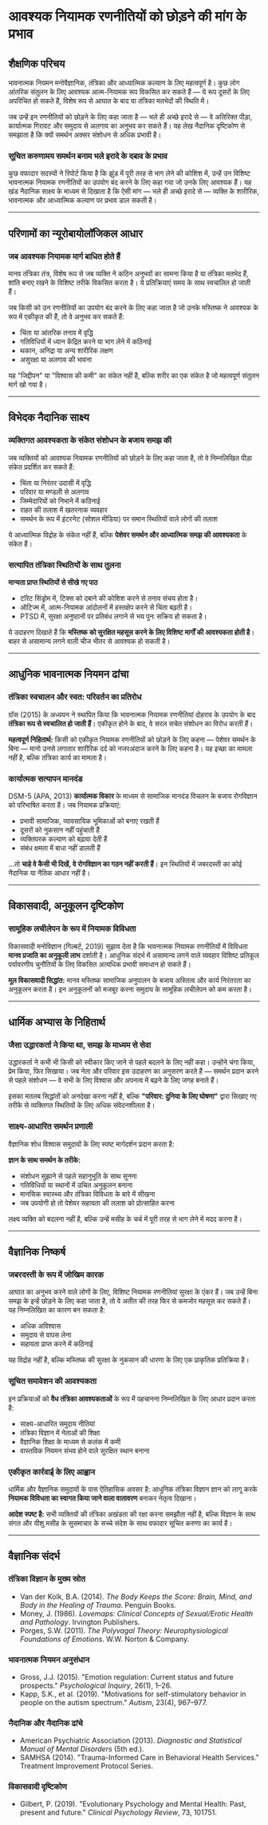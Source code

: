 # आवश्यक नियामक रणनीतियों को छोड़ने की मांग के प्रभाव

## शैक्षणिक परिचय

भावनात्मक नियमन मनोवैज्ञानिक, तंत्रिका और आध्यात्मिक कल्याण के लिए महत्वपूर्ण है। कुछ लोग आंतरिक संतुलन के लिए आवश्यक आत्म-नियामक रूप विकसित कर सकते हैं — ये रूप दूसरों के लिए अपरिचित हो सकते हैं, विशेष रूप से आघात के बाद या तंत्रिका मतभेदों की स्थिति में।

जब उन्हें इन रणनीतियों को छोड़ने के लिए कहा जाता है — भले ही अच्छे इरादे से — वे अतिरिक्त पीड़ा, कार्यात्मक गिरावट और समुदाय से अलगाव का अनुभव कर सकते हैं। यह लेख नैदानिक दृष्टिकोण से समझाता है कि क्यों समर्थन अक्सर संशोधन से अधिक प्रभावी है।

### सूचित करुणामय समर्थन बनाम भले इरादे के दबाव के प्रभाव

कुछ वफादार सदस्यों ने रिपोर्ट किया है कि झुंड में पूरी तरह से भाग लेने की कोशिश में, उन्हें उन विशिष्ट भावनात्मक नियामक रणनीतियों का उपयोग बंद करने के लिए कहा गया जो उनके लिए आवश्यक हैं। यह खंड नैदानिक साक्ष्य के माध्यम से दिखाता है कि ऐसी मांग — भले ही अच्छे इरादे से — व्यक्ति के शारीरिक, भावनात्मक और आध्यात्मिक कल्याण पर प्रभाव डाल सकती है।

---

## परिणामों का न्यूरोबायोलॉजिकल आधार

### जब आवश्यक नियामक मार्ग बाधित होते हैं

मानव तंत्रिका तंत्र, विशेष रूप से जब व्यक्ति ने कठिन अनुभवों का सामना किया है या तंत्रिका मतभेद हैं, शांति बनाए रखने के विशिष्ट तरीके विकसित करता है। ये प्रतिक्रियाएं समय के साथ स्वचालित हो जाती हैं।

जब किसी को उन रणनीतियों का उपयोग बंद करने के लिए कहा जाता है जो उनके मस्तिष्क ने आवश्यक के रूप में एकीकृत की हैं, तो वे अनुभव कर सकते हैं:

- चिंता या आंतरिक तनाव में वृद्धि
- गतिविधियों में ध्यान केंद्रित करने या भाग लेने में कठिनाई
- थकान, अनिद्रा या अन्य शारीरिक लक्षण
- असुरक्षा या अलगाव की भावना

यह "जिद्दीपन" या "विश्वास की कमी" का संकेत नहीं है, बल्कि शरीर का एक संकेत है जो महत्वपूर्ण संतुलन मार्ग खो गया है।

---

## विभेदक नैदानिक साक्ष्य

### व्यक्तिगत आवश्यकता के संकेत संशोधन के बजाय समझ की

जब व्यक्तियों को आवश्यक नियामक रणनीतियों को छोड़ने के लिए कहा जाता है, तो वे निम्नलिखित पीड़ा संकेत प्रदर्शित कर सकते हैं:

- चिंता या निरंतर उदासी में वृद्धि
- परिवार या मण्डली से अलगाव
- जिम्मेदारियों को निभाने में कठिनाई
- राहत की तलाश में खतरनाक व्यवहार
- समर्थन के रूप में इंटरनेट (सोशल मीडिया) पर समान स्थितियों वाले लोगों की तलाश

ये आध्यात्मिक विद्रोह के संकेत नहीं हैं, बल्कि **पेशेवर समर्थन और आध्यात्मिक समझ की आवश्यकता** के संकेत हैं।

### सत्यापित तंत्रिका स्थितियों के साथ तुलना

**मान्यता प्राप्त स्थितियों से सीखे गए पाठ**

- टॉरेट सिंड्रोम में, टिक्स को दबाने की कोशिश करने से तनाव संचय होता है।
- ऑटिज्म में, आत्म-नियामक आंदोलनों में हस्तक्षेप करने से चिंता बढ़ती है।
- PTSD में, सुरक्षा अनुष्ठानों पर प्रतिबंध लगाने से भय पुनः सक्रिय हो सकता है।

ये उदाहरण दिखाते हैं कि **मस्तिष्क को सुरक्षित महसूस करने के लिए विशिष्ट मार्गों की आवश्यकता होती है**। बाहर से असामान्य लगने वाली चीज भीतर से आवश्यक हो सकती है।

---

## आधुनिक भावनात्मक नियमन ढांचा

### तंत्रिका स्वचालन और स्वत: परिवर्तन का प्रतिरोध

ग्रॉस (2015) के अध्ययन ने स्थापित किया कि भावनात्मक नियामक रणनीतियां दोहराव के उपयोग के बाद **तंत्रिका रूप से स्वचालित हो जाती हैं**। एकीकृत होने के बाद, वे सरल सचेत संशोधन का विरोध करती हैं।

**महत्वपूर्ण निहितार्थ:**
किसी को एकीकृत नियामक रणनीतियों को छोड़ने के लिए कहना — पेशेवर समर्थन के बिना — मानो उनसे लगातार शारीरिक दर्द को नजरअंदाज करने के लिए कहना है। यह इच्छा का मामला नहीं है, बल्कि तंत्रिका कार्य का मामला है।

### कार्यात्मक सत्यापन मानदंड

DSM-5 (APA, 2013) **कार्यात्मक विकार** के माध्यम से सामाजिक मानदंड विचलन के बजाय रोगविज्ञान को परिभाषित करता है। जब नियामक प्रक्रियाएं:
- प्रभावी सामाजिक, व्यावसायिक भूमिकाओं को बनाए रखती हैं
- दूसरों को नुकसान नहीं पहुंचाती हैं
- व्यक्तिपरक कल्याण को बढ़ावा देती हैं
- संबंध क्षमता में बाधा नहीं डालती हैं

...तो **चाहे वे कैसी भी दिखें, वे रोगविज्ञान का गठन नहीं करती हैं**। इन स्थितियों में जबरदस्ती का कोई नैदानिक या नैतिक आधार नहीं है।

---

## विकासवादी, अनुकूलन दृष्टिकोण

### सामूहिक लचीलेपन के रूप में नियामक विविधता

विकासवादी मनोविज्ञान (गिल्बर्ट, 2019) सुझाव देता है कि भावनात्मक नियामक रणनीतियों में विविधता **मानव प्रजाति का अनुकूली लाभ** दर्शाती है। आधुनिक संदर्भ में असामान्य लगने वाले व्यवहार विशिष्ट प्रतिकूल पर्यावरणीय चुनौतियों के लिए विकसित अत्यधिक प्रभावी समाधान हो सकते हैं।

**मूल विकासवादी सिद्धांत:**
मानव मस्तिष्क सामाजिक अनुपालन के बजाय अस्तित्व और कार्य निरंतरता का अनुकूलन करता है। इन अनुकूलनों को मजबूर करना समुदाय के सामूहिक लचीलेपन को कम करता है।

---

## धार्मिक अभ्यास के निहितार्थ

### जैसा उद्धारकर्ता ने किया था, समझ के माध्यम से सेवा

उद्धारकर्ता ने कभी भी किसी को स्वीकार किए जाने से पहले बदलने के लिए नहीं कहा। उन्होंने चंगा किया, प्रेम किया, फिर सिखाया। जब नेता और परिवार इस उदाहरण का अनुसरण करते हैं — समर्थन प्रदान करने से पहले संशोधन — वे सभी के लिए विश्वास और अपनत्व में बढ़ने के लिए जगह बनाते हैं।

इसका मतलब सिद्धांतों को अनदेखा करना नहीं है, बल्कि **"परिवार: दुनिया के लिए घोषणा"** द्वारा सिखाए गए तरीके से व्यक्तिगत स्थितियों के लिए अधिक संवेदनशीलता है।

### साक्ष्य-आधारित समर्थन प्रणाली

वैज्ञानिक शोध विश्वास समुदायों के लिए स्पष्ट मार्गदर्शन प्रदान करता है:

**ज्ञान के साथ समर्थन के तरीके:**
- संशोधन सुझाने से पहले सहानुभूति के साथ सुनना
- गतिविधियों या स्थानों में उचित अनुकूलन बनाना
- मानसिक स्वास्थ्य और तंत्रिका विविधता के बारे में सीखना
- जब उपयोगी हो तो पेशेवर सहायता की तलाश को प्रोत्साहित करना

लक्ष्य व्यक्ति को बदलना नहीं है, बल्कि उन्हें मसीह के चर्च में पूरी तरह से भाग लेने में मदद करना है।

---

## वैज्ञानिक निष्कर्ष

### जबरदस्ती के रूप में जोखिम कारक

आघात का अनुभव करने वाले लोगों के लिए, विशिष्ट नियामक रणनीतियां सुरक्षा के एंकर हैं। जब उन्हें बिना समझ के इन्हें छोड़ने के लिए कहा जाता है, तो वे अतीत की तरह फिर से कमजोर महसूस कर सकते हैं। यह निम्नलिखित का कारण बन सकता है:

- अधिक अविश्वास
- समुदाय से वापस लेना
- सहायता प्राप्त करने में कठिनाई

यह विद्रोह नहीं है, बल्कि मस्तिष्क की सुरक्षा के नुकसान की धारणा के लिए एक प्राकृतिक प्रतिक्रिया है।

### सूचित समावेशन की आवश्यकता

इन प्रक्रियाओं को **वैध तंत्रिका आवश्यकताओं** के रूप में पहचानना निम्नलिखित के लिए आधार प्रदान करता है:
- साक्ष्य-आधारित समुदाय नीतियां
- तंत्रिका विज्ञान में नेताओं की शिक्षा
- वैज्ञानिक शिक्षा के माध्यम से कलंक में कमी
- वास्तविक नियमन संभव होने वाले सुरक्षित स्थान बनाना

### एकीकृत कार्रवाई के लिए आह्वान

धार्मिक और वैज्ञानिक समुदायों के पास ऐतिहासिक अवसर है: आधुनिक तंत्रिका विज्ञान ज्ञान को लागू करके **नियामक विविधता का स्वागत किया जाने वाला वातावरण** बनाकर नेतृत्व दिखाना।

**आदेश स्पष्ट है:**
सभी व्यक्तियों की तंत्रिका अखंडता की रक्षा करना समझौता नहीं है, बल्कि विज्ञान के साथ संगत और यीशु मसीह के सुसमाचार के सच्चे संदेश के साथ वफादार सूचित करुणा का कार्य है।

---

## वैज्ञानिक संदर्भ

### तंत्रिका विज्ञान के मुख्य स्रोत
- Van der Kolk, B.A. (2014). *The Body Keeps the Score: Brain, Mind, and Body in the Healing of Trauma*. Penguin Books.
- Money, J. (1986). *Lovemaps: Clinical Concepts of Sexual/Erotic Health and Pathology*. Irvington Publishers.
- Porges, S.W. (2011). *The Polyvagal Theory: Neurophysiological Foundations of Emotions*. W.W. Norton & Company.

### भावनात्मक नियमन अनुसंधान
- Gross, J.J. (2015). "Emotion regulation: Current status and future prospects." *Psychological Inquiry*, 26(1), 1–26.
- Kapp, S.K., et al. (2019). "Motivations for self-stimulatory behavior in people on the autism spectrum." *Autism*, 23(4), 967–977.

### नैदानिक और नैदानिक ढांचे
- American Psychiatric Association (2013). *Diagnostic and Statistical Manual of Mental Disorders* (5th ed.).
- SAMHSA (2014). "Trauma-Informed Care in Behavioral Health Services." Treatment Improvement Protocol Series.

### विकासवादी दृष्टिकोण
- Gilbert, P. (2019). "Evolutionary Psychology and Mental Health: Past, present and future." *Clinical Psychology Review*, 73, 101751.
